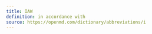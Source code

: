 ```yaml
---
title: IAW
definition: in accordance with
source: https://openmd.com/dictionary/abbreviations/i
---
```

